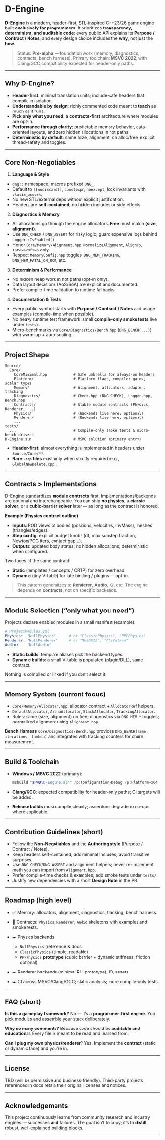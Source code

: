 # D-Engine

**D-Engine** is a modern, header-first, STL-inspired C++23/26 game engine built **exclusively for programmers**.
It prioritizes **transparency, determinism, and auditable code**: every public API explains its **Purpose / Contract / Notes**, and every design choice includes the **why**, not just the **how**.

> Status: **Pre-alpha** — foundation work (memory, diagnostics, contracts, bench harness).
> Primary toolchain: **MSVC 2022**, with Clang/GCC compatibility expected for header-only paths.

---

## Why D-Engine?

* **Header-first**: minimal translation units; include-safe headers that compile in isolation.
* **Understandable by design**: richly commented code meant to **teach** as much as it runs.
* **Pick only what you need**: a **contracts-first** architecture where modules are opt-in.
* **Performance through clarity**: predictable memory behavior, data-oriented layouts, and zero hidden allocations in hot paths.
* **Deterministic by default**: same (size, alignment) on alloc/free; explicit thread-safety and toggles.

---

## Core Non-Negotiables

1. **Language & Style**

* `dng::` namespace; macros prefixed `DNG_`.
* Default to `[[nodiscard]]`, `constexpr`, `noexcept`; lock invariants with `static_assert`.
* No new STL/external deps without explicit justification.
* Headers are **self-contained**; no hidden includes or side effects.

2. **Diagnostics & Memory**

* All allocations go through the engine allocators. **Free** must match **(size, alignment)**.
* Use `DNG_CHECK` / `DNG_ASSERT` for risky logic; guard expensive logs behind `Logger::IsEnabled()`.
* Honor `Core/Memory/Alignment.hpp`: `NormalizeAlignment`, `AlignUp`, `IsPowerOfTwo` only.
* Respect `MemoryConfig.hpp` toggles: `DNG_MEM_TRACKING`, `DNG_MEM_FATAL_ON_OOM`, etc.

3. **Determinism & Performance**

* No hidden heap work in hot paths (opt-in only).
* Data layout decisions (AoS/SoA) are explicit and documented.
* Prefer compile-time validation to runtime fallbacks.

4. **Documentation & Tests**

* Every public symbol starts with **Purpose / Contract / Notes** and usage examples (compile-time when possible).
* No heavy runtime test framework: small **compile-only smoke tests** live under `tests/`.
* Micro-benchmarks via `Core/Diagnostics/Bench.hpp` (`DNG_BENCH(...)`) with warm-up + auto-scaling.

---

## Project Shape

```
Source/
  Core/
    CoreMinimal.hpp            # Safe umbrella for always-on headers
    Platform/                  # Platform flags, compiler gates, scalar types
    Memory/                    # Alignment, allocators, adapter, tracking
    Diagnostics/               # Check.hpp (DNG_CHECK), Logger.hpp, Bench.hpp
    Contracts/                 # Stable module contracts (Physics, Renderer, ...)
    Physics/                   # (Backends live here; optional)
    Renderer/                  # (Backends live here; optional)
    ...
tests/
  ...                          # Compile-only smoke tests & micro-bench drivers
D-Engine.sln                   # MSVC solution (primary entry)
```

* **Header-first**: almost everything is implemented in headers under `Source/Core/**`.
* **Rare `.cpp` files** exist only when strictly required (e.g., `GlobalNewDelete.cpp`).

---

## Contracts > Implementations

D-Engine standardizes **module contracts** first. Implementations/backends are optional and interchangeable.
You can ship **no physics**, a **classic solver**, or a **cubic-barrier solver** later — as long as the contract is honored.

**Example (Physics contract outline)**

* **Inputs**: POD views of bodies (positions, velocities, invMass), meshes (triangles/edges).
* **Step config**: explicit budget knobs (dt, max substep fraction, Newton/PCG iters, contact gap…).
* **Outputs**: updated body states; no hidden allocations; deterministic when configured.

Two faces of the same contract:

* **Static** (templates / concepts / CRTP) for zero overhead.
* **Dynamic** (tiny V-table) for late binding / plugins — opt-in.

> This pattern generalizes to **Renderer**, **Audio**, **IO**, etc.
> The engine depends on **contracts**, not on specific backends.

---

## Module Selection (“only what you need”)

Projects declare enabled modules in a small manifest (example):

```yaml
# ProjectModules.yml
Physics:  "NullPhysics"      # or "ClassicPhysics", "PPFPhysics"
Renderer: "NullRenderer"     # or "RhiDX12", "RhiVulkan"
Audio:    "NullAudio"
```

* **Static builds**: template aliases pick the backend types.
* **Dynamic builds**: a small V-table is populated (plugin/DLL), same contract.

Nothing is compiled or linked if you don’t select it.

---

## Memory System (current focus)

* `Core/Memory/Allocator.hpp`: allocator contract + `AllocatorRef` helpers.
* `DefaultAllocator`, `ArenaAllocator`, `StackAllocator`, `TrackingAllocator`.
* Rules: same (size, alignment) on free; diagnostics via `DNG_MEM_*` toggles; normalized alignment using `Alignment.hpp`.

**Bench Harness**
`Core/Diagnostics/Bench.hpp` provides `DNG_BENCH(name, iterations, lambda)` and integrates with tracking counters for churn measurement.

---

## Build & Toolchain

* **Windows / MSVC 2022** (primary):

  ```powershell
  msbuild "$PWD\D-Engine.sln" /p:Configuration=Debug /p:Platform=x64
  ```
* **Clang/GCC**: expected compatibility for header-only paths; CI targets will be added.
* **Release builds** must compile cleanly; assertions degrade to no-ops where applicable.

---

## Contribution Guidelines (short)

* Follow the **Non-Negotiables** and the **Authoring style** (Purpose / Contract / Notes).
* Keep headers self-contained; add minimal includes; avoid transitive surprises.
* Use `DNG_CHECK`/`DNG_ASSERT` and alignment helpers; never re-implement math you can import from `Alignment.hpp`.
* Prefer compile-time checks & examples; add smoke tests under `tests/`.
* Justify new dependencies with a short **Design Note** in the PR.

---

## Roadmap (high level)

* ✅ Memory: allocators, alignment, diagnostics, tracking, bench harness.
* 🚧 Contracts: `Physics`, `Renderer`, `Audio` skeletons with examples and smoke tests.
* ⏭ Physics backends:

  * `NullPhysics` (reference & docs)
  * `ClassicPhysics` (simple, readable)
  * `PPFPhysics` **prototype** (cubic barrier + dynamic stiffness; friction optional)
* ⏭ Renderer backends (minimal RHI prototype), IO, assets.
* ⏭ CI across MSVC/Clang/GCC; static analysis; more compile-only tests.

---

## FAQ (short)

**Is this a gameplay framework?**
No — it’s a **programmer-first engine**. You pick modules and assemble your stack deliberately.

**Why so many comments?**
Because code should be **auditable and educational**. Every file is meant to be read and learned from.

**Can I plug my own physics/renderer?**
Yes. Implement the **contract** (static or dynamic face) and you’re in.

---

## License

TBD (will be permissive and business-friendly). Third-party projects referenced in docs retain their original licenses and notices.

---

## Acknowledgements

This project continuously learns from community research and industry engines — successes **and** failures. The goal isn’t to copy; it’s to **distill** robust, well-explained building blocks.

---
